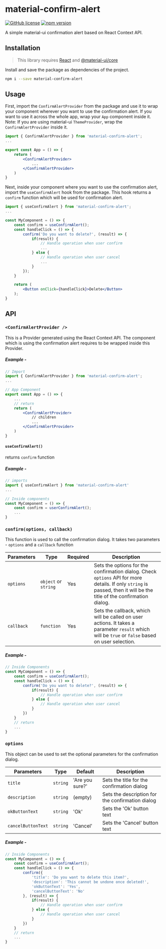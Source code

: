 # material-confirm-alert

[![GitHub license](https://img.shields.io/github/license/anaekin/material-confirm-alert)](https://github.com/anaekin/material-confirm-alert/blob/master/LICENSE) [![npm version](https://img.shields.io/npm/v/material-confirm-alert)](https://www.npmjs.com/package/material-confirm-alert)

A simple material-ui confirmation alert based on React Context API.

## Installation

> This library requires [React](https://reactjs.org/) and [@material-ui/core](https://www.npmjs.com/package/@material-ui/core)

Install and save the package as dependencies of the project.

```sh
npm i --save material-confirm-alert
```

## Usage

First, import the `ConfirmAlertProvider` from the package and use it to wrap your component wherever you want to use the confirmation alert.
If you want to use it across the whole app, wrap your `App` component inside it.
Note: If you are using material-ui `ThemeProvider`, wrap the `ConfirmAlertProvider` inside it.

```jsx
import { ConfirmAlertProvider } from 'material-confirm-alert';
...

export const App = () => {
    return (
        <ConfirmAlertProvider>
            ...
        </ConfirmAlertProvider>
    )
}
```

Next, inside your component where you want to use the confirmation alert, import the `useConfirmAlert` hook from the package. This hook returns a `confirm` function which will be used for confirmation alert.

```jsx
import { useConfirmAlert } from 'material-confirm-alert';
...

const MyComponent = () => {
    const confirm = useConfirmAlert();
    const handleClick = () => {
        confirm('Do you want to delete?', (result) => {
            if(result) {
                // Handle operation when user confirm
                ...
            } else {
                // Handle operation when user cancel
                ...
            }
        });
    }

    return (
        <Button onClick={handleClick}>Delete</Button>
    );
}
```

## API

### `<ConfirmAlertProvider />`

This is a Provider generated using the React Context API. The component which is using the confirmation alert requires to be wrapped inside this Provider.

##### Example -

```jsx
// Import
import { ConfirmAlertProvider } from 'material-confirm-alert';
...

// App Component
export const App = () => {
    ...
    // return
    return (
        <ConfirmAlertProvider>
            // children
            ...
        </ConfirmAlertProvider>
    )
}
```

#### `useConfirmAlert()`

returns `confirm` function

##### Example -

```jsx
// imports
import { useConfirmAlert } from 'material-confirm-alert'
...

// Inside components
const MyComponent = () => {
    const confirm = userConfirmAlert();
    ...
}
```

### `confirm(options, callback)`

This function is used to call the confirmation dialog. It takes two parameters - `options` and a `callback` function

| Parameters | Type                 | Required | Description                                                                                                                                                           |
| ---------- | -------------------- | -------- | --------------------------------------------------------------------------------------------------------------------------------------------------------------------- |
| `options`  | `object` or `string` | Yes      | Sets the options for the confirmation dialog. Check `options` API for more details. If only `string` is passed, then it will be the title of the confirmation dialog. |
| `callback` | `function`           | Yes      | Sets the callback, which will be called on user actions. It takes a parameter `result` which will be `true` or `false` based on user selection.                       |

##### Example -

```jsx
// Inside Components
const MyComponent = () => {
    const confirm = useConfirmAlert();
    const handleClick = () => {
        confirm('Do you want to delete?', (result) => {
            if(result) {
                // Handle operation when user confirm
            } else {
                // Handle operation when user cancel
            }
        })
    }
    // return
    ...
}
```

### `options`

This object can be used to set the optional parameters for the confirmation dialog.

| Parameters         | Type     | Default         | Description                                      |
| ------------------ | -------- | --------------- | ------------------------------------------------ |
| `title`            | `string` | 'Are you sure?' | Sets the title for the confirmation dialog       |
| `description`      | `string` | (empty)         | Sets the description for the confirmation dialog |
| `okButtonText`     | `string` | 'Ok'            | Sets the 'Ok' button text                        |
| `cancelButtonText` | `string` | 'Cancel'        | Sets the 'Cancel' button text                    |

##### Example -

```jsx
// Inside Components
const MyComponent = () => {
    const confirm = useConfirmAlert();
    const handleClick = () => {
        confirm({
            'title': 'Do you want to delete this item?',
            'description': 'This cannot be undone once deleted!',
            'okButtonText': 'Yes',
            'cancelButtonText': 'No'
        }, (result) => {
            if(result) {
                // Handle operation when user confirm
            } else {
                // Handle operation when user cancel
            }
        })
    }
    // return
    ...
}
```
